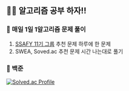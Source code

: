 ## 🏃‍♂️ 알고리즘 공부 하자!!

### 📕 매일 1일 1알고리즘 문제 풀이
1. [SSAFY 11기 그룹](https://www.acmicpc.net/group/19745) 추천 문제 하루에 한 문제
2. SWEA, Soved.ac 추천 문제 시간 나는대로 풀기

### 🌈 백준
[![Solved.ac Profile](http://mazassumnida.wtf/api/generate_badge?boj=algostudyy)](https://solved.ac/algostudyy)
